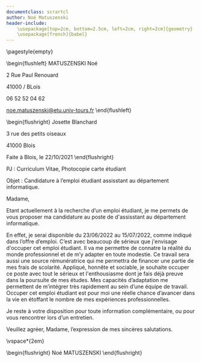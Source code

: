 ```yaml
---
documentclass: scrartcl
author: Noé Matuszenski
header-include:
	\usepackage[top=2cm, bottom=2.5cm, left=2cm, right=2cm]{geometry}
    \usepackage[french]{babel}
---
```


<!-- pas de numérotation sur les pied de page -->
\pagestyle{empty}



\begin{flushleft}
 MATUSZENSKI Noé

 2 Rue Paul Renouard

 41000 / BLois

 06 52 52 04 62

 noe.matuszenski@etu.univ-tours.fr
\end{flushleft}


\begin{flushright}
 Josette Blanchard 

 3 rue des petits oiseaux

 41000 Blois

 Faite à Blois, le 22/10/2021
\end{flushright}


PJ : Curriculum Vitae, Photocopie carte étudiant


Objet : Candidature à l’emploi étudiant assisstant au département informatique. 


Madame,


Etant actuellement à la recherche d’un emploi étudiant, je me permets de vous proposer ma
candidature au poste de d'assisstant au département informatique.


En effet, je serai disponible du 23/06/2022 au 15/07/2022, comme indiqué
dans l’offre d’emploi. C’est avec beaucoup de sérieux que j'envisage d'occuper cet emploi étudiant. Il va
me permettre de connatre la réalité du monde professionnel et de m’y adapter en toute modestie. Ce
travail sera aussi une source rémunératrice qui me permettra de financer une partie de mes frais de
scolarité. Appliqué, honnête et sociable, je souhaite occuper ce poste avec tout le sérieux et
l'enthousiasme dont je fais déjà preuve dans la poursuite de mes études. Mes capacités d’adaptation me
permettent de m’intégrer très rapidement au sein d’une équipe de travail. Occuper cet emploi étudiant
est pour moi une réelle chance d’avancer dans la vie en étoffant le nombre de mes expériences
professionnelles.

Je reste à votre disposition pour toute information complémentaire, ou pour vous rencontrer lors d’un
entretien.

Veuillez agréer, Madame, l’expression de mes sincères salutations.


\vspace*{2em}

\begin{flushright}
 Noé MATUSZENSKI
\end{flushright}



